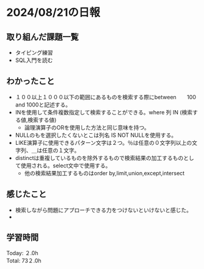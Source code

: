 # 2024/08/21の日報
## 取り組んだ課題一覧
* タイピング練習
* SQL入門を読む
## わかったこと
* １００以上１０００以下の範囲にあるものを検索する際にbetween　　100 and 1000と記述する。
* INを使用して条件複数指定して検索することができる。where 列 IN (検索する値,検索する値)
  *  論理演算子のORを使用した方法と同じ意味を持つ。
* NULLのもを選択したくないとこは列名 IS NOT NULLを使用する。
* LIKE演算子に使用できるパターン文字は２つ。％は任意の０文字列以上の文字列、＿は任意の１文字。
* distinctは重複しているものを除外するもので検索結果の加工するものとして使用される。select文中で使用する。
  * 他の検索結果加工するものはorder by,limit,union,except,intersect          
## 感じたこと
* 検索しながら問題にアプローチできる力をつけないといけないと感じた。
* 
## 学習時間
Today: ２.0h<br>
Total: 73２.0h
